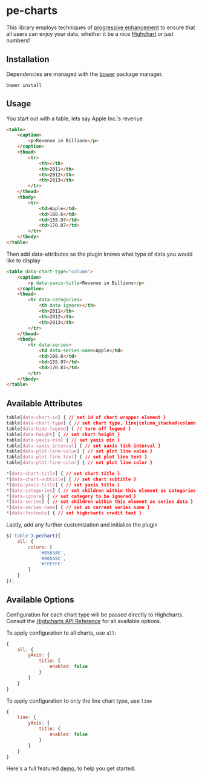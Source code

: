 # pe-charts

This library employs techniques of [progressive enhancement](http://alistapart.com/article/understandingprogressiveenhancement) to ensure that all users can enjoy your data, whether it be a nice [Highchart](http://www.highcharts.com/) or just numbers!

## Installation

Dependencies are managed with the [bower](http://bower.io/) package manager.

```
bower install
```

## Usage

You start out with a table, lets say Apple Inc.'s revenue

```html
<table>
	<caption>
		<p>Revenue in Billions</p>
	</caption>
	<thead>
		<tr>
			<th></th>
			<th>2011</th>
			<th>2012</th>
			<th>2013</th>
		</tr>
	</thead>
	<tbody>
		<tr>
			<td>Apple</td>
			<td>108.6</td>
			<td>155.97</td>
			<td>170.87</td>
		</tr>
	</tbody>
</table>
```

Then add data-attributes so the plugin knows what type of data you would like to display

```html
<table data-chart-type="column">
	<caption>
		<p data-yaxis-title>Revenue in Billions</p>
	</caption>
	<thead>
		<tr data-categories>
			<th data-ignore></th>
			<th>2011</th>
			<th>2012</th>
			<th>2013</th>
		</tr>
	</thead>
	<tbody>
		<tr data-series>
			<td data-series-name>Apple</td>
			<td>108.6</td>
			<td>155.97</td>
			<td>170.87</td>
		</tr>
	</tbody>
</table>
```

## Available Attributes

```css
table[data-chart-id] { // set id of chart wrapper element }
table[data-chart-type] { // set chart type, line|column_stacked|column|bar|pie }
table[data-hide-legend] { // turn off legend }
table[data-height] { // set chart height }
table[data-yaxis-min] { // set yaxis min }
table[data-xaxis-interval] { // set xaxis tick interval }
table[data-plot-line-value] { // set plot line value }
table[data-plot-line-text] { // set plot line text }
table[data-plot-line-color] { // set plot line color }

*[data-chart-title] { // set chart title }
*[data-chart-subtitle] { // set chart subtitle }
*[data-yaxis-title] { // set yaxis title }
*[data-categories] { // set children within this element as categories }
*[data-ignore] { // set category to be ignored }
*[data-series] { // set children within this element as series data }
*[data-series-name] { // set as current series name }
*[data-footnote] { // set highcharts credit text }
```  

Lastly, add any further customization and initialize the plugin

```js
$('table').pechart({
	all: {
		colors: [
			'#B5B3AE',
			'#005A9C',
			'#FFFFFF'
		]
	}
});
```

## Available Options

Configuration for each chart type will be passed directly to Highcharts.  Consult the [Highcharts API Reference](http://api.highcharts.com/highcharts) for all available options.

To apply configuration to all charts, use `all`:

```js
{
	all: {
		yAxis: {
			title: {
				enabled: false
			}
		}
	}
}
```

To apply configuration to only the line chart type, use `line`

```js
{
	line: {
		yAxis: {
			title: {
				enabled: false
			}
		}
	}
}
```

Here's a full featured [demo](examples/apple_revenue.html), to help you get started.

